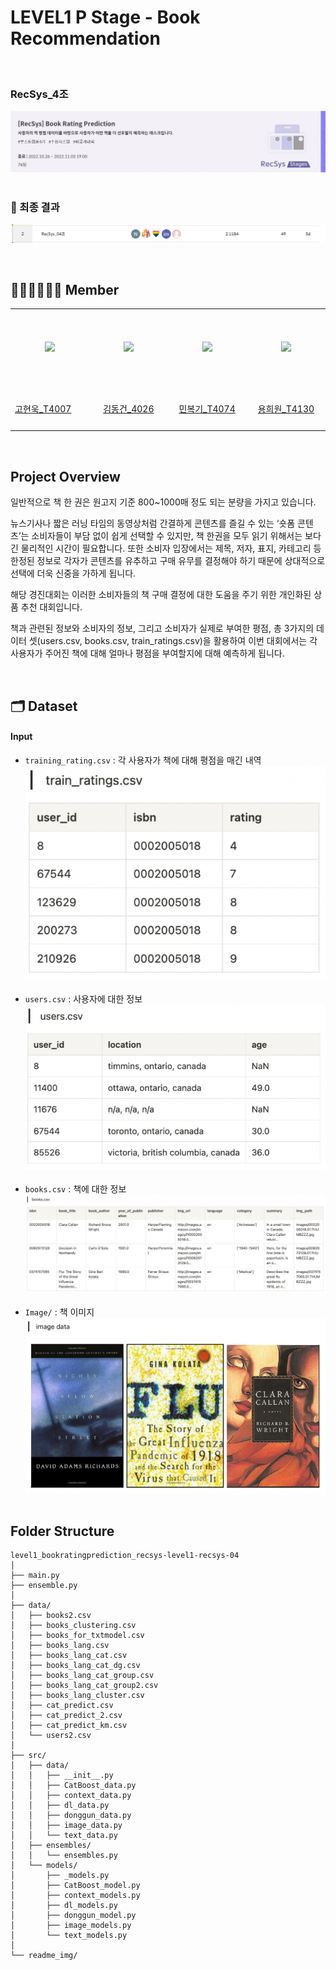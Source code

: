 # LEVEL1 P Stage - Book Recommendation

&nbsp;
### RecSys_4조
![image](readme_img/book_prediction_img.png)
&nbsp;

### 🥈 최종 결과

![image2](readme_img/result_img.png)

&nbsp;
&nbsp;
&nbsp;
## 🙋🏻‍♂️🙋🏻‍♀️  Member
<table>
  <tr height="125px">
    <td align="center" width="120px">
      <a href="https://github.com/NooKo92"><img src="https://avatars.githubusercontent.com/NooKo92"/></a>
    </td>
    <td align="center" width="120px">
      <a href="https://github.com/Zerotay"><img src="https://avatars.githubusercontent.com/Zerotay"/></a>
    </td>
    <td align="center" width="120px">
      <a href="https://github.com/NIckmin96"><img src="https://avatars.githubusercontent.com/NIckmin96"/></a>
    </td>
    <td align="center" width="120px">
      <a href="https://github.com/yhw991228"><img src="https://avatars.githubusercontent.com/yhw991228"/></a>
    </td>
  </tr>
  <tr height="70px">
    <td align=s"center" width="120px">
      <a href="https://github.com/NooKo92">고현욱_T4007</a>
    </td>
    <td align="center" width="120px">
      <a href="https://github.com/Zerotay">김동건_4026</a>
    </td>
    <td align="center" width="120px">
      <a href="https://github.com/NIckmin96">민복기_T4074</a>
    </td>
    <td align="center" width="120px">
      <a href="https://github.com/yhw991228">용희원_T4130</a>
    </td>
  </tr>
</table>
&nbsp;

## Project Overview

일반적으로 책 한 권은 원고지 기준 800~1000매 정도 되는 분량을 가지고 있습니다.

뉴스기사나 짧은 러닝 타임의 동영상처럼 간결하게 콘텐츠를 즐길 수 있는 ‘숏폼 콘텐츠’는 소비자들이 부담 없이 쉽게 선택할 수 있지만, 책 한권을 모두 읽기 위해서는 보다 긴 물리적인 시간이 필요합니다. 또한 소비자 입장에서는 제목, 저자, 표지, 카테고리 등 한정된 정보로 각자가 콘텐츠를 유추하고 구매 유무를 결정해야 하기 때문에 상대적으로 선택에 더욱 신중을 가하게 됩니다.

해당 경진대회는 이러한 소비자들의 책 구매 결정에 대한 도움을 주기 위한 개인화된 상품 추천 대회입니다.

책과 관련된 정보와 소비자의 정보, 그리고 소비자가 실제로 부여한 평점, 총 3가지의 데이터 셋(users.csv, books.csv, train_ratings.csv)을 활용하여 이번 대회에서는 각 사용자가 주어진 책에 대해 얼마나 평점을 부여할지에 대해 예측하게 됩니다.

&nbsp;

## 🗂️ Dataset

#### Input
- ```training_rating.csv``` : 각 사용자가 책에 대해 평점을 매긴 내역
![train](readme_img/training_rates.png)
&nbsp; 
- ```users.csv``` : 사용자에 대한 정보
![user](readme_img/users.png)
&nbsp; 
- ```books.csv``` : 책에 대한 정보
![book](readme_img/books.png)
&nbsp; 
- ```Image/``` : 책 이미지
![book_img](readme_img/book_img.png)
&nbsp; 
## Folder Structure

  ```
  level1_bookratingprediction_recsys-level1-recsys-04
  │
  ├── main.py
  ├── ensemble.py
  │
  ├── data/
  │   ├── books2.csv
  │   ├── books_clustering.csv
  │   ├── books_for_txtmodel.csv
  │   ├── books_lang.csv
  │   ├── books_lang_cat.csv
  │   ├── books_lang_cat_dg.csv
  │   ├── books_lang_cat_group.csv
  │   ├── books_lang_cat_group2.csv
  │   ├── books_lang_cluster.csv
  │   ├── cat_predict.csv
  │   ├── cat_predict_2.csv
  │   ├── cat_predict_km.csv
  │   └── users2.csv
  │
  ├── src/
  │   ├── data/
  │   │   ├── __init__.py
  │   │   ├── CatBoost_data.py
  │   │   ├── context_data.py
  │   │   ├── dl_data.py
  │   │   ├── donggun_data.py
  │   │   ├── image_data.py
  │   │   └── text_data.py
  │   ├── ensembles/
  │   │   └── ensembles.py
  │   └── models/
  │       ├── _models.py
  │       ├── CatBoost_model.py
  │       ├── context_models.py
  │       ├── dl_models.py
  │       ├── donggun_model.py
  │       ├── image_models.py
  │       └── text_models.py
  │
  └── readme_img/
  ```
